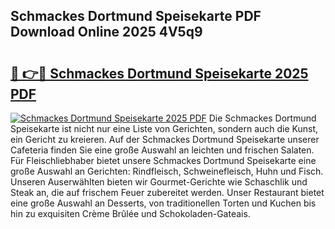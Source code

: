 ## Schmackes Dortmund Speisekarte PDF Download Online 2025 4V5q9

# <h2><a href="http://gc9z92.nevu.top/?p=Schmackes+Dortmund+Speisekarte">🔗 👉🔴 Schmackes Dortmund Speisekarte 2025 PDF</a></h2>

[![Schmackes Dortmund Speisekarte 2025 PDF](https://i.imgur.com/dBaPXMq.png)](http://gc9z92.nevu.top/?p=Schmackes+Dortmund+Speisekarte)
Die Schmackes Dortmund Speisekarte ist nicht nur eine Liste von Gerichten, sondern auch die Kunst, ein Gericht zu kreieren. Auf der Schmackes Dortmund Speisekarte unserer Cafeteria finden Sie eine große Auswahl an leichten und frischen Salaten. Für Fleischliebhaber bietet unsere Schmackes Dortmund Speisekarte eine große Auswahl an Gerichten: Rindfleisch, Schweinefleisch, Huhn und Fisch. Unseren Auserwählten bieten wir Gourmet-Gerichte wie Schaschlik und Steak an, die auf frischem Feuer zubereitet werden. Unser Restaurant bietet eine große Auswahl an Desserts, von traditionellen Torten und Kuchen bis hin zu exquisiten Crème Brûlée und Schokoladen-Gateais.
